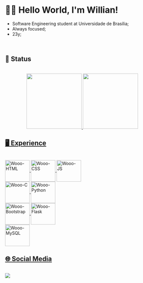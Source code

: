 #  👨‍💻 Hello World, I'm Willian!
  - Software Engineering student at Universidade de Brasília;
  - Always focused;
  - 23y;
  <br>
  
## 🚶 Status
  <br>
  <div align="center">
    <a href="https://github.com/Wooo589">
    <img height="180em" src="https://github-readme-stats.vercel.app/api?username=Wooo589&show_icons=true&theme=dark&include_all_commits=true&count_private=true"/>
    <img height="180em" src="https://github-readme-stats.vercel.app/api/top-langs/?username=Wooo589&layout=compact&langs_count=10&theme=dark"/>
  </div>
  
## 🖥️ Experience  
  <br>
  <div class="display: inline-block">
    <img align="center" height="70" width="80" alt="Wooo-HTML" src="https://cdn.jsdelivr.net/gh/devicons/devicon/icons/html5/html5-original.svg" />
    <img align="center" height="70" width="80" alt="Wooo-CSS" src="https://cdn.jsdelivr.net/gh/devicons/devicon/icons/css3/css3-original.svg" />
    <img align="center" height="70" width="80" alt="Wooo-JS" src="https://cdn.jsdelivr.net/gh/devicons/devicon/icons/javascript/javascript-original.svg" />
  </div>
  <div class="display: inline-block">
    <img align="center" height="70" width="80" alt="Wooo-C" src="https://cdn.jsdelivr.net/gh/devicons/devicon/icons/c/c-original.svg" />
    <img align="center" height="70" width="80" alt="Wooo-Python" src="https://cdn.jsdelivr.net/gh/devicons/devicon/icons/python/python-original.svg" />
  </div>
  <div class="display: inline-block">
    <img align="center" height="70" width="80" alt="Wooo-Bootstrap" src="https://cdn.jsdelivr.net/gh/devicons/devicon/icons/bootstrap/bootstrap-plain-wordmark.svg" />
    <img align="center" height="70" width="80" alt="Wooo-Flask" src="https://cdn.jsdelivr.net/gh/devicons/devicon/icons/flask/flask-original-wordmark.svg" />
  </div>
  <div class="display: inline-block">
    <img align="center" height="70" width="80" alt="Wooo-MySQL" src="https://cdn.jsdelivr.net/gh/devicons/devicon/icons/mysql/mysql-original-wordmark.svg" />  
  </div>
  
  ## 🌐 Social Media
  <br>
  <div class="display: inline-block">
    <a href="https://www.linkedin.com/in/willian-silva-93201020a/"><img src="https://img.shields.io/badge/LinkedIn-0077B5?style=for-the-badge&logo=linkedin&logoColor=white"></a>
    
      
